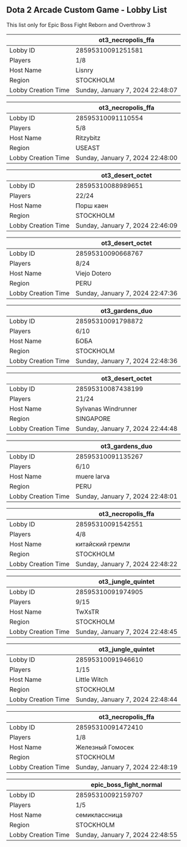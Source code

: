 ## Dota 2 Arcade Custom Game - Lobby List

This list only for Epic Boss Fight Reborn and Overthrow 3

|  | ot3_necropolis_ffa |
| ------ | ------ |
| Lobby ID | 28595310091251581 |
| Players | 1/8 |
| Host Name | Lisnry |
| Region | STOCKHOLM |
| Lobby Creation Time | Sunday, January 7, 2024 22:48:07 |


|  | ot3_necropolis_ffa |
| ------ | ------ |
| Lobby ID | 28595310091110554 |
| Players | 5/8 |
| Host Name | Ritzybitz |
| Region | USEAST |
| Lobby Creation Time | Sunday, January 7, 2024 22:48:00 |


|  | ot3_desert_octet |
| ------ | ------ |
| Lobby ID | 28595310088989651 |
| Players | 22/24 |
| Host Name | Порш каен |
| Region | STOCKHOLM |
| Lobby Creation Time | Sunday, January 7, 2024 22:46:09 |


|  | ot3_desert_octet |
| ------ | ------ |
| Lobby ID | 28595310090668767 |
| Players | 8/24 |
| Host Name | Viejo Dotero |
| Region | PERU |
| Lobby Creation Time | Sunday, January 7, 2024 22:47:36 |


|  | ot3_gardens_duo |
| ------ | ------ |
| Lobby ID | 28595310091798872 |
| Players | 6/10 |
| Host Name | БОБА |
| Region | STOCKHOLM |
| Lobby Creation Time | Sunday, January 7, 2024 22:48:36 |


|  | ot3_desert_octet |
| ------ | ------ |
| Lobby ID | 28595310087438199 |
| Players | 21/24 |
| Host Name | Sylvanas Windrunner |
| Region | SINGAPORE |
| Lobby Creation Time | Sunday, January 7, 2024 22:44:48 |


|  | ot3_gardens_duo |
| ------ | ------ |
| Lobby ID | 28595310091135267 |
| Players | 6/10 |
| Host Name | muere larva |
| Region | PERU |
| Lobby Creation Time | Sunday, January 7, 2024 22:48:01 |


|  | ot3_necropolis_ffa |
| ------ | ------ |
| Lobby ID | 28595310091542551 |
| Players | 4/8 |
| Host Name | китайский гремли |
| Region | STOCKHOLM |
| Lobby Creation Time | Sunday, January 7, 2024 22:48:22 |


|  | ot3_jungle_quintet |
| ------ | ------ |
| Lobby ID | 28595310091974905 |
| Players | 9/15 |
| Host Name | TwXsTR |
| Region | STOCKHOLM |
| Lobby Creation Time | Sunday, January 7, 2024 22:48:45 |


|  | ot3_jungle_quintet |
| ------ | ------ |
| Lobby ID | 28595310091946610 |
| Players | 1/15 |
| Host Name | Little Witch |
| Region | STOCKHOLM |
| Lobby Creation Time | Sunday, January 7, 2024 22:48:44 |


|  | ot3_necropolis_ffa |
| ------ | ------ |
| Lobby ID | 28595310091472410 |
| Players | 1/8 |
| Host Name | Железный Гомосек |
| Region | STOCKHOLM |
| Lobby Creation Time | Sunday, January 7, 2024 22:48:19 |


|  | epic_boss_fight_normal |
| ------ | ------ |
| Lobby ID | 28595310092159707 |
| Players | 1/5 |
| Host Name | семиклассница |
| Region | STOCKHOLM |
| Lobby Creation Time | Sunday, January 7, 2024 22:48:55 |


